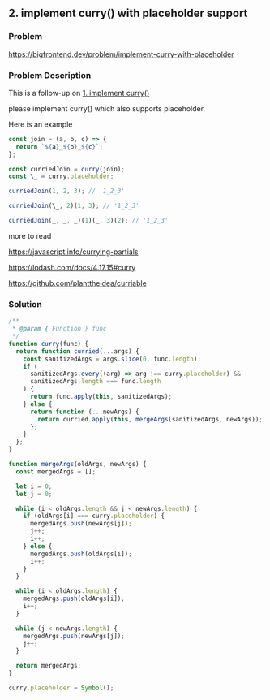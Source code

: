 ## 2. implement curry() with placeholder support

### Problem

https://bigfrontend.dev/problem/implement-curry-with-placeholder

### Problem Description

This is a follow-up on [1. implement curry()](https://bigfrontend.dev/problem/implement-curry)

please implement curry() which also supports placeholder.

Here is an example

```js
const join = (a, b, c) => {
  return `${a}_${b}_${c}`;
};

const curriedJoin = curry(join);
const \_ = curry.placeholder;

curriedJoin(1, 2, 3); // '1_2_3'

curriedJoin(\_, 2)(1, 3); // '1_2_3'

curriedJoin(_, _, _)(1)(_, 3)(2); // '1_2_3'
```

more to read

https://javascript.info/currying-partials

https://lodash.com/docs/4.17.15#curry

https://github.com/planttheidea/curriable

### Solution

```js
/**
 * @param { Function } func
 */
function curry(func) {
  return function curried(...args) {
    const sanitizedArgs = args.slice(0, func.length);
    if (
      sanitizedArgs.every((arg) => arg !== curry.placeholder) &&
      sanitizedArgs.length === func.length
    ) {
      return func.apply(this, sanitizedArgs);
    } else {
      return function (...newArgs) {
        return curried.apply(this, mergeArgs(sanitizedArgs, newArgs));
      };
    }
  };
}

function mergeArgs(oldArgs, newArgs) {
  const mergedArgs = [];

  let i = 0;
  let j = 0;

  while (i < oldArgs.length && j < newArgs.length) {
    if (oldArgs[i] === curry.placeholder) {
      mergedArgs.push(newArgs[j]);
      j++;
      i++;
    } else {
      mergedArgs.push(oldArgs[i]);
      i++;
    }
  }

  while (i < oldArgs.length) {
    mergedArgs.push(oldArgs[i]);
    i++;
  }

  while (j < newArgs.length) {
    mergedArgs.push(newArgs[j]);
    j++;
  }

  return mergedArgs;
}

curry.placeholder = Symbol();
```
